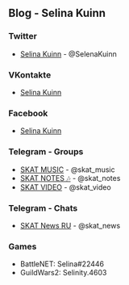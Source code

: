 ## Blog - Selina Kuinn

### Twitter

- [Selina Kuinn](https://twitter.com/SelenaKuinn) - @SelenaKuinn

### VKontakte

- [Selina Kuinn](https://vk.com/selina_kuinn)

### Facebook

- [Selina Kuinn](https://www.facebook.com/selina.kuinn)

### Telegram - Groups

- [SKAT MUSIC](https://t.me/skat_music) - @skat_music
- [SKAT NOTES 🎶](https://t.me/skat_notes) - @skat_notes
- [SKAT VIDEO](https://t.me/skat_video) - @skat_video

### Telegram - Chats

- [SKAT News RU](https://t.me/skat_news) - @skat_news

### Games

- BattleNET: Selina#22446
- GuildWars2: Selinity.4603
